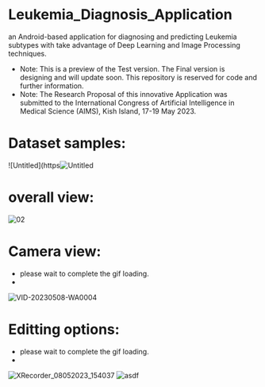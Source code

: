 # Leukemia_Diagnosis_Application
an Android-based application for diagnosing and predicting Leukemia subtypes with take advantage of Deep Learning and Image Processing techniques.

- Note: This is a preview of the Test version. The Final version is designing and will update soon. This repository is reserved for code and further information.
- Note: The Research Proposal of this innovative Application was submitted to the International Congress of Artificial Intelligence in Medical Science (AIMS), Kish Island, 17-19 May 2023.


# Dataset samples:

![Untitled](https![Untitled](https://github.com/MAmirEshraghi/Leukemia_Diagnosis_Application/assets/92205834/d0fa4fb1-0c69-4510-b7a9-fd4770f4a863)

# overall view:
![02](https://github.com/MAmirEshraghi/Leukemia_Diagnosis_Application/assets/92205834/c70c5612-4245-4d13-9516-0b798bc2ee02)


# Camera view:
- please wait to complete the gif loading.
- 
![VID-20230508-WA0004](https://user-images.githubusercontent.com/92205834/236793089-76d68634-f99e-4da6-98de-50cc366ab538.gif)

# Editting options:
- please wait to complete the gif loading.
- 
![XRecorder_08052023_154037](https://user-images.githubusercontent.com/92205834/236821979-2e96be01-9410-4186-b120-ed2171d7016b.gif)
![asdf](https://user-images.githubusercontent.com/92205834/236824103-248db09d-296f-4239-aba1-14049469657a.gif)
